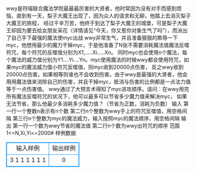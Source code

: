 # 
wwy是符喵联合魔法学院最最最厉害的大贤者，他时常因为没有对手而感到烦恼，直到有一天，梨子大魔王出现了，因为众人的请求和无聊，他踏上去消灭梨子大魔王的旅程，
经过千辛万苦，他终于到达了梨子大魔王的城堡，可是梨子大魔王却因为要去给女朋友采花（详情请见“今天，你又惹你对象生气了吗”），而派出了自己手下最强的魔法使myc出战
wwy非常生气，并且准备狠狠的欺辱一下myc，他想用最少的魔力干掉myc，于是他准备了N张不需要消耗魔法值魔法反噬符咒，每个符咒的反噬值分别为X1,.....Xi.....Xn。
同时myc也会使用n个魔法，每个魔法的威力值分别为Y1....Yi....Yn。myc使用魔法的时候wwy都会使用符咒，如果myc的魔法威力值小符咒反噬值，则myc收到20000点伤害，
反之wwy收到20000点伤害，如果相等则谁也不会收到伤害。由于wwy是最强的大贤者，他会用用魔法值来消除自己的伤害，并且干掉myc，抵消与伤害的比例都是一点法力值等于一点伤害值。
wwy通过了大预言术得知了myc进攻顺序。请问：在wwy用完所有魔法反噬符咒的状况下，他可以最多可以节省多少魔力值来解决myc，
如果无法节省，那么他最少多消耗多少魔力值？（节省为正数，消耗为负数）
输入
第一行一个整数n表示有n个数
第二行n个整数为wwy手上的符咒反噬值，用空格间隔
第三行n个整数为myc的魔法威力，输入按照myc的魔法顺序，用空格间隔
输出
第一行一个数为wwy节省的魔法值
第二行n个数为wwy出符咒的顺序
范围
1<=N,Xi,Yi<=2000# 样例数据
<style>
        table,table tr th, table tr td { border:1px solid #0094ff; }
        table { width: 200px; min-height: 25px; line-height: 25px; text-align: center; border-collapse: collapse;}   
    </style>
<table>
	<tr>
		<td>输入样例</td>
		<td>输出样例</td>
	</tr>
<tr><td>3
1 1 1
1 1 1
</td><td>0
</td></tr></table>

